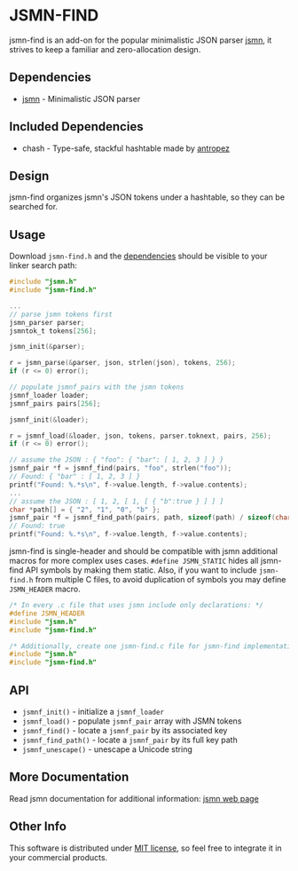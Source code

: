 JSMN-FIND
=========

jsmn-find is an add-on for the popular minimalistic JSON parser 
[jsmn](https://github.com/zserge/jsmn), it strives to keep a familiar and
zero-allocation design.

Dependencies
------------

* [jsmn](https://github.com/zserge/jsmn) - Minimalistic JSON parser

Included Dependencies
---------------------

* chash - Type-safe, stackful hashtable made by [antropez](https://github.com/antropez)

Design
------

jsmn-find organizes jsmn's JSON tokens under a hashtable, so they can be
searched for.

Usage
-----

Download `jsmn-find.h` and the [dependencies](#dependencies) should be visible 
to your linker search path:

```c
#include "jsmn.h"
#include "jsmn-find.h"

...
// parse jsmn tokens first
jsmn_parser parser;
jsmntok_t tokens[256];

jsmn_init(&parser);

r = jsmn_parse(&parser, json, strlen(json), tokens, 256);
if (r <= 0) error();

// populate jsmnf_pairs with the jsmn tokens
jsmnf_loader loader;
jsmnf_pairs pairs[256];

jsmnf_init(&loader);

r = jsmnf_load(&loader, json, tokens, parser.toknext, pairs, 256);
if (r <= 0) error();

// assume the JSON : { "foo": { "bar": [ 1, 2, 3 ] } }
jsmnf_pair *f = jsmnf_find(pairs, "foo", strlen("foo"));
// Found: { "bar" : [ 1, 2, 3 ] }
printf("Found: %.*s\n", f->value.length, f->value.contents);
...
// assume the JSON : [ 1, 2, [ 1, [ { "b":true } ] ] ]
char *path[] = { "2", "1", "0", "b" };
jsmnf_pair *f = jsmnf_find_path(pairs, path, sizeof(path) / sizeof(char *));
// Found: true
printf("Found: %.*s\n", f->value.length, f->value.contents);
```

jsmn-find is single-header and should be compatible with jsmn additional macros for more complex uses cases. `#define JSMN_STATIC` hides all jsmn-find API symbols by making them static. Also, if you want to include `jsmn-find.h` from multiple C files, to avoid duplication of symbols you may define `JSMN_HEADER` macro.

```c
/* In every .c file that uses jsmn include only declarations: */
#define JSMN_HEADER
#include "jsmn.h"
#include "jsmn-find.h"

/* Additionally, create one jsmn-find.c file for jsmn-find implementation: */
#include "jsmn.h"
#include "jsmn-find.h"
```

API
---

* `jsmnf_init()` - initialize a `jsmnf_loader`
* `jsmnf_load()` - populate `jsmnf_pair` array with JSMN tokens
* `jsmnf_find()` - locate a `jsmnf_pair` by its associated key
* `jsmnf_find_path()` - locate a `jsmnf_pair` by its full key path
* `jsmnf_unescape()` - unescape a Unicode string

More Documentation
------------------

Read jsmn documentation for additional information:
[jsmn web page](http://zserge.com/jsmn.html)

Other Info
----------

This software is distributed under [MIT license](www.opensource.org/licenses/mit-license.php),
so feel free to integrate it in your commercial products.
